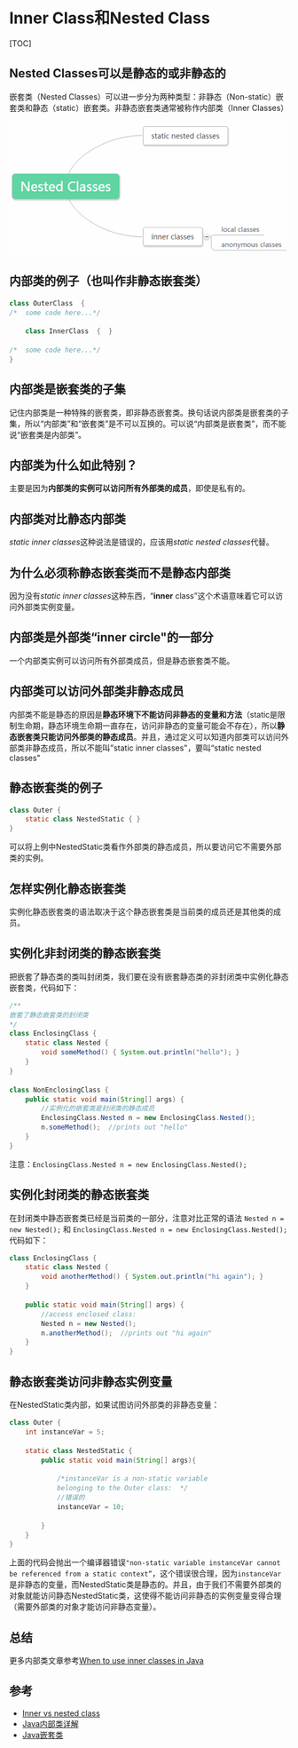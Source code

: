# Inner Class和Nested Class

[TOC]

## Nested Classes可以是静态的或非静态的

嵌套类（Nested Classes）可以进一步分为两种类型：非静态（Non-static）嵌套类和静态（static）嵌套类。非静态嵌套类通常被称作内部类（Inner Classes）

![Nested](../res/nested.jpg)

## 内部类的例子（也叫作非静态嵌套类）

```java
class OuterClass  {
/*  some code here...*/

	class InnerClass  {  }

/*  some code here...*/
}
```

## 内部类是嵌套类的子集

记住内部类是一种特殊的嵌套类，即非静态嵌套类。换句话说内部类是嵌套类的子集，所以“内部类”和“嵌套类”是不可以互换的。可以说“内部类是嵌套类”，而不能说“嵌套类是内部类”。

## 内部类为什么如此特别？

主要是因为**内部类的实例可以访问所有外部类的成员**，即使是私有的。

## 内部类对比静态内部类

*static inner classes*这种说法是错误的，应该用*static nested classes*代替。

## 为什么必须称静态嵌套类而不是静态内部类

因为没有*static inner classes*这种东西，“**inner** class”这个术语意味着它可以访问外部类实例变量。

## 内部类是外部类“inner circle"的一部分

一个内部类实例可以访问所有外部类成员，但是静态嵌套类不能。

## 内部类可以访问外部类非静态成员

内部类不能是静态的原因是**静态环境下不能访问非静态的变量和方法**（static是限制生命期，静态环境生命期一直存在，访问非静态的变量可能会不存在），所以**静态嵌套类只能访问外部类的静态成员**。并且，通过定义可以知道内部类可以访问外部类非静态成员，所以不能叫”static inner classes"，要叫“static nested classes"

## 静态嵌套类的例子

```java
class Outer {
    static class NestedStatic { }
}
```

可以将上例中NestedStatic类看作外部类的静态成员，所以要访问它不需要外部类的实例。

## 怎样实例化静态嵌套类

实例化静态嵌套类的语法取决于这个静态嵌套类是当前类的成员还是其他类的成员。

## 实例化非封闭类的静态嵌套类

把嵌套了静态类的类叫封闭类，我们要在没有嵌套静态类的非封闭类中实例化静态嵌套类，代码如下：

```java
/**
嵌套了静态嵌套类的封闭类
*/
class EnclosingClass {
  	static class Nested {
  		void someMethod() { System.out.println("hello"); }
  	}
}

class NonEnclosingClass {
	public static void main(String[] args) {
        //实例化的嵌套类是封闭类的静态成员
        EnclosingClass.Nested n = new EnclosingClass.Nested(); 
        n.someMethod();  //prints out "hello"
	}
}
```

注意：`EnclosingClass.Nested n = new EnclosingClass.Nested(); `

## 实例化封闭类的静态嵌套类

在封闭类中静态嵌套类已经是当前类的一部分，注意对比正常的语法
`Nested n = new Nested();` 和
`EnclosingClass.Nested n = new EnclosingClass.Nested();` 
代码如下：

```java
class EnclosingClass {
	static class Nested {
		void anotherMethod() { System.out.println("hi again"); } 
	}

	public static void main(String[] args) {
        //access enclosed class:
        Nested n = new Nested(); 
        n.anotherMethod();  //prints out "hi again"
	}
}
```

## 静态嵌套类访问非静态实例变量

在NestedStatic类内部，如果试图访问外部类的非静态变量：

```java
class Outer {
    int instanceVar = 5;
    
    static class NestedStatic {
        public static void main(String[] args){

            /*instanceVar is a non-static variable
            belonging to the Outer class:  */
			//错误的
            instanceVar = 10; 

        }
    }
}
```

上面的代码会抛出一个编译器错误`"non-static variable instanceVar cannot be referenced from a static context”`，这个错误很合理，因为`instanceVar`是非静态的变量，而NestedStatic类是静态的。并且，由于我们不需要外部类的对象就能访问静态NestedStatic类，这使得不能访问非静态的实例变量变得合理（需要外部类的对象才能访问非静态变量）。

## 总结

更多内部类文章参考[When to use inner classes in Java](http://www.programmerinterview.com/index.php/java-questions/when-to-use-inner-classes-in-java/)

## 参考

- [Inner vs nested class](http://www.programmerinterview.com/index.php/java-questions/inner-vs-nested-classes/)
- [Java内部类详解](http://www.cnblogs.com/dolphin0520/p/3811445.html)
- [Java嵌套类](http://blog.csdn.net/u200814499/article/details/44408649)